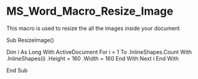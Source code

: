 # MS_Word_Macro_Resize_Image
This macro is used to resize the all the images inside your document 

Sub ResizeImage()

Dim i As Long
With ActiveDocument
    For i = 1 To .InlineShapes.Count
        With .InlineShapes(i)
           .Height = 160
            .Width = 160
        End With
    Next i
End With


End Sub

